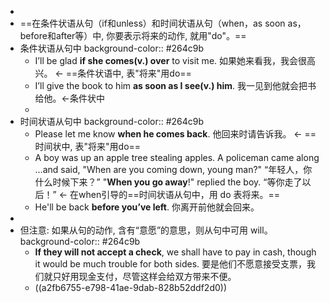 -
- ==在条件状语从句（if和unless）和时间状语从句（when，as soon as，before和after等）中, 你要表示将来的动作, 就用"do"。==
- 条件状语从句中
  background-color:: #264c9b
	- I’ll be glad **if she comes(v.) over** to visit me. 如果她来看我，我会很高兴。 ← ==条件状语中, 表"将来"用do==
	- I’ll give the book to him **as soon as I see(v.) him**. 我一见到他就会把书给他。←条件状中
	-
- 时间状语从句中
  background-color:: #264c9b
	- Please let me know **when he comes back**. 他回来时请告诉我。 ← ==时间状中, 表"将来"用do==
	- A boy was up an apple tree stealing apples. A policeman came along …​ and said, "When are you coming down, young man?" “年轻人，你什么时候下来？” 
	  "**When you go away**!" replied the boy. “等你走了以后！” ← 在when引导的==时间状语从句中，用 do 表将来。==
	- He'll be back  **before you’ve left**. 你离开前他就会回来。
-
- 但注意: 如果从句的动作, 含有“意愿”的意思，则从句中可用 will。
  background-color:: #264c9b
	- **If they will not accept a check**, we shall have to pay in cash, though it would be much trouble for both sides. 要是他们不愿意接受支票，我们就只好用现金支付，尽管这样会给双方带来不便。
	- ((a2fb6755-e798-41ae-9dab-828b52ddf2d0))